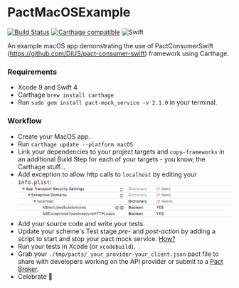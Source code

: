 # PactMacOSExample
[![Build Status](https://travis-ci.org/surpher/PactMacOSExample.svg?branch=master)](https://travis-ci.org/surpher/PactMacOSExample)
[![Carthage compatible](https://img.shields.io/badge/Carthage-compatible-4BC51D.svg?style=flat)](https://github.com/Carthage/Carthage)
![Swift](https://img.shields.io/badge/Swift-4.0-orange.svg?style=flat)  

An example macOS app demonstrating the use of PactConsumerSwift (https://github.com/DiUS/pact-consumer-swift) framework using Carthage.

### Requirements

- Xcode 9 and Swift 4
- Carthage `brew install carthage`
- Run `sudo gem install pact-mock_service -v 2.1.0` in your terminal.

### Workflow
- Create your MacOS app.
- Run `carthage update --platform macOS`
- Link your dependencies to your project targets and `copy-frameworks` in an additional Build Step for each of your targets - you know, the Carthage stuff...
- Add exception to allow http calls to `localhost` by editing your `info.plist`:  
![Info.plist allow access to/from http](images/info-plist-changes.png)
- Add your source code and write your tests.
- Update your scheme's Test stage _pre-_ and _post-action_ by adding a script to start and stop your pact mock service. [How?](https://github.com/DiUS/pact-consumer-swift#install-the-pact-mock_service)
- Run your tests in Xcode (or `xcodebuild`).
- Grab your `./tmp/pacts/_your_provider-your_client.json` pact file to share with developers working on the API provider or submit to a [Pact Broker](https://github.com/pact-foundation/pact_broker).
- Celebrate :tada:
